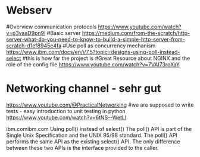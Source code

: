 # Webserv


#Overview communication protocols
https://www.youtube.com/watch?v=p3vaaD9pn9I
#Basic server
https://medium.com/from-the-scratch/http-server-what-do-you-need-to-know-to-build-a-simple-http-server-from-scratch-d1ef8945e4fa
#Use poll as concurrency mechanism
https://www.ibm.com/docs/en/i/7.5?topic=designs-using-poll-instead-select
#this is how far the project is
#Great Resource about NGINX and the role of the config file
https://www.youtube.com/watch?v=7VAI73roXaY
# Networking channel - sehr gut
https://www.youtube.com/@PracticalNetworking
#we are supposed to write tests - easy introduction to unit testing in python
https://www.youtube.com/watch?v=6tNS--WetLI

ibm.comibm.com
Using poll() instead of select()
The poll() API is part of the Single Unix Specification and the UNIX 95/98 standard. The poll() API performs the same API as the existing select() API. The only difference between these two APIs is the interface provided to the caller.

